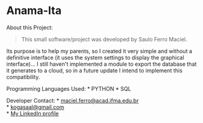 # Anama-Ita

About this Project:
>This small software/project was developed by Saulo Ferro Maciel.

Its purpose is to help my parents, so I created it very simple and without a definitive interface (it uses the system settings to display the graphical interface)... I still haven't implemented a module to export the database that it generates to a cloud, so in a future update I intend to implement this compatibility.

Programming Languages ​​Used:
	* PYTHON
	* SQL

Developer Contact:
	* maciel.ferro@acad.ifma.edu.br  
	* kogasaal@gmail.com  
	* [My LinkedIn profile](https://www.linkedin.com/in/saulo-ferro-maciel-74b65a1b8/)

